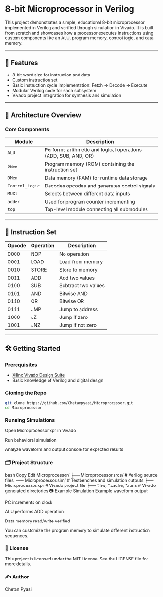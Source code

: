 # 8-bit Microprocessor in Verilog

This project demonstrates a simple, educational 8-bit microprocessor implemented in Verilog and verified through simulation in Vivado. It is built from scratch and showcases how a processor executes instructions using custom components like an ALU, program memory, control logic, and data memory.

---

## 🧠 Features

- 8-bit word size for instruction and data
- Custom instruction set
- Basic instruction cycle implementation: Fetch → Decode → Execute
- Modular Verilog code for each subsystem
- Vivado project integration for synthesis and simulation

---

## 🧱 Architecture Overview

### Core Components

| Module           | Description                                                  |
|------------------|--------------------------------------------------------------|
| `ALU`            | Performs arithmetic and logical operations (ADD, SUB, AND, OR) |
| `PMem`           | Program memory (ROM) containing the instruction set          |
| `DMem`           | Data memory (RAM) for runtime data storage                   |
| `Control_Logic`  | Decodes opcodes and generates control signals                |
| `MUX1`           | Selects between different data inputs                        |
| `adder`          | Used for program counter incrementing                        |
| `top`            | Top-level module connecting all submodules                   |

---

## 🧾 Instruction Set

| Opcode | Operation     | Description                        |
|--------|---------------|------------------------------------|
| 0000   | NOP           | No operation                       |
| 0001   | LOAD          | Load from memory                   |
| 0010   | STORE         | Store to memory                    |
| 0011   | ADD           | Add two values                     |
| 0100   | SUB           | Subtract two values                |
| 0101   | AND           | Bitwise AND                        |
| 0110   | OR            | Bitwise OR                         |
| 0111   | JMP           | Jump to address                    |
| 1000   | JZ            | Jump if zero                       |
| 1001   | JNZ           | Jump if not zero                   |

---

## 🛠️ Getting Started

### Prerequisites

- [Xilinx Vivado Design Suite](https://www.xilinx.com/products/design-tools/vivado.html)
- Basic knowledge of Verilog and digital design

### Cloning the Repo

```bash
git clone https://github.com/Chetanpyasi/Microprocessor.git
cd Microprocessor
```

### Running Simulations
Open Microprocessor.xpr in Vivado

Run behavioral simulation

Analyze waveform and output console for expected results

### 🗂 Project Structure
bash
Copy
Edit
Microprocessor/
├── Microprocessor.srcs/     # Verilog source files
├── Microprocessor.sim/      # Testbenches and simulation outputs
├── Microprocessor.xpr       # Vivado project file
├── *.hw, *.cache, *.runs    # Vivado generated directories
📷 Example Simulation
Example waveform output:

PC increments on clock

ALU performs ADD operation

Data memory read/write verified

You can customize the program memory to simulate different instruction sequences.

### 📜 License
This project is licensed under the MIT License. See the LICENSE file for more details.

### ✍️ Author
Chetan Pyasi



